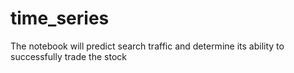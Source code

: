 # time_series
The notebook will predict search traffic and determine its ability to successfully trade the stock
